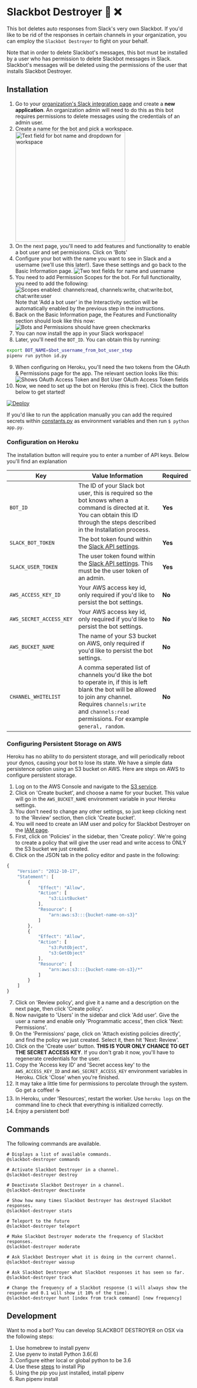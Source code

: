 # Slackbot Destroyer :mega: :x: 

This bot deletes auto responses from Slack's very own Slackbot. If you'd like to be rid of the responses in certain channels in your organization, you can employ the `Slackbot Destroyer` to fight on your behalf.

Note that in order to delete Slackbot's messages, this bot must be installed by a user who has permission to delete Slackbot messages in Slack. Slackbot's messages will be deleted using the permissions of the user that installs Slackbot Destroyer.

## Installation

1. Go to your [organization's Slack integration page](https://api.slack.com/apps) and create a **new application**. An organization admin will need to do this as this bot requires permissions to delete messages using the credentials of an admin user.
2. Create a name for the bot and pick a workspace.\
  <img alt="Text field for bot name and dropdown for workspace"
       src="./docs/new-app.png"
       width=300px />
3. On the next page, you'll need to add features and functionality to enable a bot user and set permissions. Click on 'Bots'
4. Configure your bot with the name you want to see in Slack and a username (we'll use this later!). Save these settings and go back to the Basic Information page.
  ![Two text fields for name and username](./docs/bot-user.png)
5. You need to add Permission Scopes for the bot. For full functionality, you need to add the following:
  ![Scopes enabled: channels:read, channels:write, chat:write:bot, chat:write:user](./docs/permissions-scopes.png)
  Note that 'Add a bot user' in the Interactivity section will be automatically enabled by the previous step in the instructions.
6. Back on the Basic Information page, the Features and Functionality section should look like this now:
  ![Bots and Permissions should have green checkmarks](./docs/features-functionality.png)
7. You can now install the app in your Slack workspace!
8. Later, you'll need the `BOT_ID`. You can obtain this by running:
  ```bash
  export BOT_NAME=$bot_username_from_bot_user_step
  pipenv run python id.py
  ```
9. When configuring on Heroku, you'll need the two tokens from the OAuth & Permissions page for the app. The relevant section looks like this:
  ![Shows OAuth Access Token and Bot User OAuth Access Token fields](./docs/tokens.png)
10. Now, we need to set up the bot on Heroku (this is free). Click the button below to get started!

[![Deploy](assets/heroku_button.png)](https://heroku.com/deploy?template=https://github.com/UnitedIncome/slackbot-destroyer/master)

If you'd like to run the application manually you can add the required secrets within [constants.py](constants.py) as environment variables and then run `$ python app.py`.

### Configuration on Heroku

The installation button will require you to enter a number of API keys. Below you'll find an explanation 

| Key  | Value Information | Required |
| ------------- | ------------- | ------------- |
| `BOT_ID`  | The ID of your Slack bot user, this is required so the bot knows when a command is directed at it. You can obtain this ID through the steps described in the Installation process.  | **Yes** |
| `SLACK_BOT_TOKEN`  | The bot token found within the [Slack API settings](https://api.slack.com/bot-users).  | **Yes** |
| `SLACK_USER_TOKEN`  | The user token found within the [Slack API settings](https://api.slack.com/bot-users). This must be the user token of an admin.  | **Yes** |
| `AWS_ACCESS_KEY_ID`  | Your AWS access key id, only required if you'd like to persist the bot settings.  | **No** |
| `AWS_SECRET_ACCESS_KEY`  | Your AWS access key id, only required if you'd like to persist the bot settings.  | **No** |
| `AWS_BUCKET_NAME` | The name of your S3 bucket on AWS, only required if you'd like to persist the bot settings.  | **No**  |
| `CHANNEL_WHITELIST`  | A comma seperated list of channels you'd like the bot to operate in, if this is left blank the bot will be allowed to join any channel. Requires `channels:write` and `channels:read` permissions. For example `general, random`.  | **No** |

### Configuring Persistent Storage on AWS

Heroku has no ability to do persistent storage, and will periodically reboot your dynos, causing your bot to lose its state. We have a simple data persistence option using an S3 bucket on AWS. Here are steps on AWS to configure persistent storage.

1. Log on to the AWS Console and navigate to the [S3 service](https://s3.console.aws.amazon.com/s3/home?region=us-east-1#).
2. Click on 'Create bucket', and choose a name for your bucket. This value will go in the `AWS_BUCKET_NAME` environment variable in your Heroku settings.
3. You don't need to change any other settings, so just keep clicking next to the 'Review' section, then click 'Create bucket'.
4. You will need to create an IAM user and policy for Slackbot Destroyer on the [IAM page](https://console.aws.amazon.com/iam/home?region=us-east-1#).
5. First, click on 'Policies' in the sidebar, then 'Create policy'. We're going to create a policy that will give the user read and write access to ONLY the S3 bucket we just created.
6. Click on the JSON tab in the policy editor and paste in the following:
  ```javascript
  {
      "Version": "2012-10-17",
      "Statement": [
          {
              "Effect": "Allow",
              "Action": [
                  "s3:ListBucket"
              ],
              "Resource": [
                  "arn:aws:s3:::{bucket-name-on-s3}"
              ]
          },
          {
              "Effect": "Allow",
              "Action": [
                  "s3:PutObject",
                  "s3:GetObject"
              ],
              "Resource": [
                  "arn:aws:s3:::{bucket-name-on-s3}/*"
              ]
          }
      ]
  }
  ```
7. Click on 'Review policy', and give it a name and a description on the next page, then click 'Create policy'.
8. Now navigate to 'Users' in the sidebar and click 'Add user'. Give the user a name and enable only 'Programmatic access', then click 'Next: Permissions'.
9. On the 'Permissions' page, click on 'Attach existing policies directly', and find the policy we just created. Select it, then hit 'Next: Review'.
10. Click on the 'Create user' button. **THIS IS YOUR ONLY CHANCE TO GET THE SECRET ACCESS KEY**. If you don't grab it now, you'll have to regenerate credentials for the user.
11. Copy the 'Access key ID' and 'Secret access key' to the `AWS_ACCESS_KEY_ID` and `AWS_SECRET_ACCESS_KEY` environment variables in Heroku. Click 'Close' when you're finished.
12. It may take a little time for permissions to percolate through the system. Go get a coffee! :coffee:
13. In Heroku, under 'Resources', restart the worker. Use `heroku logs` on the command line to check that everything is initialized correctly.
14. Enjoy a persistent bot!

## Commands

The following commands are available.

```
# Displays a list of available commands.
@slackbot-destroyer commands

# Activate Slackbot Destroyer in a channel.
@slackbot-destroyer destroy

# Deactivate Slackbot Destroyer in a channel.
@slackbot-destroyer deactivate

# Show how many times Slackbot Destroyer has destroyed Slackbot responses.
@slackbot-destroyer stats

# Teleport to the future
@slackbot-destroyer teleport

# Make Slackbot Destroyer moderate the frequency of Slackbot responses.
@slackbot-destroyer moderate

# Ask Slackbot Destroyer what it is doing in the current channel.
@slackbot-destroyer wassup

# Ask Slackbot Destroyer what Slackbot responses it has seen so far.
@slackbot-destroyer track

# Change the frequency of a Slackbot response (1 will always show the response and 0.1 will show it 10% of the time).
@slackbot-destroyer hunt [index from track command] [new frequency]
```

## Development

Want to mod a bot? You can develop SLACKBOT DESTROYER on OSX via the following steps:

1. Use homebrew to install pyenv
2. Use pyenv to install Python 3.6(.6)
3. Configure either local or global python to be 3.6
4. Use these [steps](https://pip.pypa.io/en/stable/installing/) to install Pip
5. Using the pip you just installed, install pipenv
6. Run pipenv install
